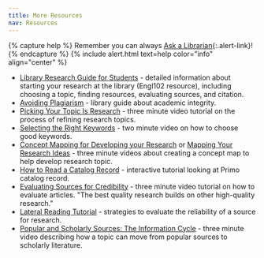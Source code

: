 ```yaml
---
title: More Resources
nav: Resources
---
```


{% capture help %}
Remember you can always [Ask a Librarian](https://www.lib.uidaho.edu/help/){:.alert-link}!{% endcapture %}
{% include alert.html text=help color="info" align="center" %}

- [Library Research Guide for Students](https://libguides.uidaho.edu/Engl102libraryunit) - detailed information about starting your research at the library (Engl102 resource), including choosing a topic, finding resources, evaluating sources, and citation.
- [Avoiding Plagiarism](https://libguides.uidaho.edu/avoidingplagiarism) - library guide about academic integrity.
- [Picking Your Topic Is Research](https://www.lib.ncsu.edu/tutorials/picking_topic) - three minute video tutorial on the process of refining research topics.
- [Selecting the Right Keywords](https://vimeo.com/12861706) - two minute video on how to choose good keywords.
- [Concept Mapping for Developing your Research](https://youtu.be/v_8rNiW4A9A) or [Mapping Your Research Ideas](https://youtu.be/jj-F6YVtsxI) - three minute videos about creating a concept map to help develop research topic.
- [How to Read a Catalog Record](https://h5p.uidaholib.org/fye/how-to-read-a-catalog-record/) - interactive tutorial looking at Primo catalog record.
- [Evaluating Sources for Credibility](https://youtu.be/PLTOVoHbH5c) - three minute video tutorial on how to evaluate articles. "The best quality research builds on other high-quality research."
- [Lateral Reading Tutorial](https://www.lib.uidaho.edu/instruction/lateral/story.html) - strategies to evaluate the reliability of a source for research.
- [Popular and Scholarly Sources: The Information Cycle](https://youtu.be/f-17MbjEws4) - three minute video describing how a topic can move from popular sources to scholarly literature.
